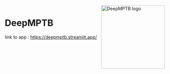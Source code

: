 <img align="right" src="datas/deepMPTB.png" width="200" alt="DeepMPTB logo"/>

# DeepMPTB

link to app : https://deepmptb.streamlit.app/

